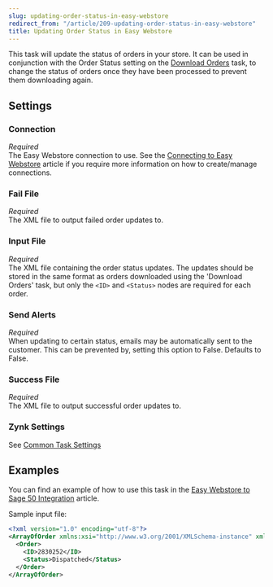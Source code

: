 ```yaml
---
slug: updating-order-status-in-easy-webstore
redirect_from: "/article/209-updating-order-status-in-easy-webstore"
title: Updating Order Status in Easy Webstore
---
```

This task will update the status of orders in your store. It can be used in conjunction with the Order Status setting on the [Download Orders](download-orders) task, to change the status of orders once they have been processed to prevent them downloading again.

## Settings
### Connection
_Required_  
The Easy Webstore connection to use.  See the [Connecting to Easy Webstore](connecting-to-easy-webstore) article if you require more information on how to create/manage connections.

### Fail File
_Required_  
The XML file to output failed order updates to.

### Input File
_Required_  
The XML file containing the order status updates. The updates should be stored in the same format as orders downloaded using the 'Download Orders' task, but only the `<ID>` and `<Status>` nodes are required for each order.

### Send Alerts
_Required_  
When updating to certain status, emails may be automatically sent to the customer. This can be prevented by, setting this option to False. Defaults to False.

### Success File
_Required_  
The XML file to output successful order updates to.

### Zynk Settings
See [Common Task Settings](common-task-settings)

## Examples
You can find an example of how to use this task in the [Easy Webstore to Sage 50 Integration](466-easy-webstore-to-sage-50-integration) article.

Sample input file:

```xml
<?xml version="1.0" encoding="utf-8"?>
<ArrayOfOrder xmlns:xsi="http://www.w3.org/2001/XMLSchema-instance" xmlns:xsd="http://www.w3.org/2001/XMLSchema">
  <Order>
    <ID>2830252</ID>
    <Status>Dispatched</Status>
  </Order>
</ArrayOfOrder>
```